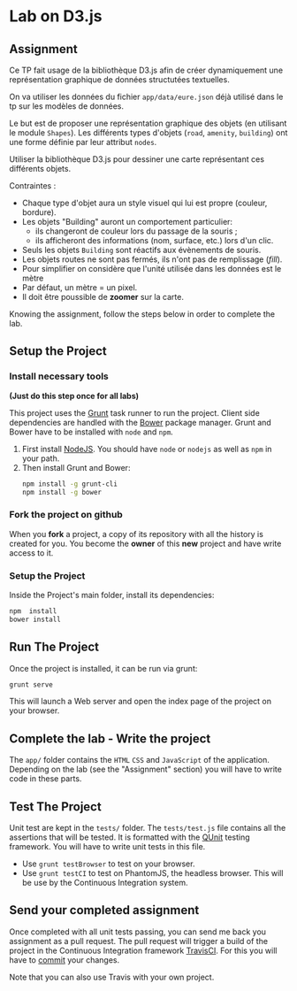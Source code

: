 # Lab on D3.js



## Assignment


Ce TP fait usage de la bibliothèque D3.js afin de créer dynamiquement une représentation graphique de données structutées textuelles.

On va utiliser les données du fichier `app/data/eure.json` déjà utilisé dans le tp sur les modèles de données.

Le but est de proposer une représentation graphique des objets (en utilisant le module `Shapes`). Les différents types d'objets (`road`, `amenity`, `building`) ont une forme définie par leur attribut `nodes`.

Utiliser la bibliothèque D3.js pour dessiner une carte représentant ces différents objets.

Contraintes :
- Chaque type d'objet aura un style visuel qui lui est propre (couleur, bordure).
- Les objets "Building" auront un comportement particulier:
    - ils changeront de couleur lors du passage de la souris ;
    - ils afficheront des informations (nom, surface, etc.) lors d'un clic.
- Seuls les objets `Building` sont réactifs aux évènements de souris.
- Les objets routes ne sont pas fermés, ils n'ont pas de remplissage (_fill_).
- Pour simplifier on considère que l'unité utilisée dans les données est le mètre
- Par défaut, un mètre = un pixel.
- Il doit être poussible de **zoomer** sur la carte. 

Knowing the assignment, follow the steps below in order to complete the lab.

## Setup the Project


### Install necessary tools

**(Just do this step once for all labs)**

This project uses the [Grunt](http://gruntjs.com/) task runner to run the project. Client side dependencies are handled with the  [Bower](http://bower.io/)  package manager. Grunt and Bower have to be installed with `node` and `npm`.

1.  First install <a href="https://nodejs.org/en/download/">NodeJS</a>. You should have `node` or `nodejs` as well as `npm` in your path.  
2.  Then install Grunt and Bower:</p>
    ```sh
    npm install -g grunt-cli
    npm install -g bower
    ```

### Fork the project on github

When you **fork** a project, a copy of its repository with all the history is created for you. You become the **owner** of this **new** project and have write access to it.


### Setup the Project

Inside the Project's main folder, install its dependencies:
```sh
npm  install
bower install
```

## Run The Project

Once the project is installed, it can be run via grunt:

```sh
grunt serve
```

This will launch a Web server and open the index page of the project on your browser.


## Complete the lab - Write the project

The `app/` folder contains the `HTML` `CSS` and `JavaScript` of the application. Depending on the lab (see the "Assignment" section) you will have to write code in these parts.

## Test The Project

Unit test are kept in the `tests/` folder. The `tests/test.js` file contains all the assertions that will be tested. It is formatted with the [QUnit](https://qunitjs.com/)  testing framework. You will have to write unit tests in this file.

- Use `grunt testBrowser` to test on your browser.
- Use `grunt testCI` to test on PhantomJS, the headless browser. This will be use by the Continuous Integration system.

## Send your completed assignment

Once completed with all unit tests passing, you can send me back you assignment as a pull request. The pull request will trigger a build of the project in the Continuous Integration framework [TravisCI](https://travis-ci.org/). For this you will have to [commit](https://git-scm.com/book/en/v2/Getting-Started-About-Version-Control) your changes.

Note that you can also use Travis with your own project.
